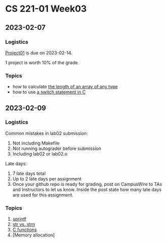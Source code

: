 # CS 221-01 Week03 

## 2023-02-07

### Logistics

[Project01](https://cs221.cs.usfca.edu/assignments/project01.html) is due on 2023-02-14. 

1 project is worth 10% of the grade. 

### Topics
- how to calculate [the length of an array of any type](https://github.com/cs221-s23/inclass/blob/main/week03/section01/array_length.c)
- how to use [a switch statement in C](https://github.com/cs221-s23/inclass/blob/main/week03/section01/switch_demo.c)

## 2023-02-09 

### Logistics

Common mistakes in lab02 submission:
1. Not including Makefile 
2. Not running autograder before submission
3. Including lab02 or lab02.o 

Late days:
1. 7 late days total 
2. Up to 2 late days per assignment
3. Once your github repo is ready for grading, post on CampusWire to TAs and Instructors to let us know. Inside the post state how many late days are used for this assignment.

### Topics

1. [sprintf](https://github.com/cs221-s23/inclass/blob/main/week03/section02/sprintf.c)
2. [str vs. strn](https://github.com/cs221-s23/inclass/blob/main/week03/section02/strcat.c)
3. [C functions](https://cs221.cs.usfca.edu/slides/functions.html#/)
4. [Memory allocation]

